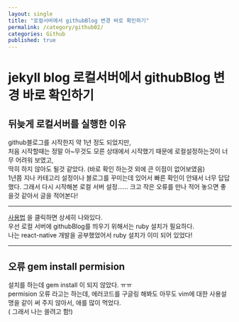 ```yaml
---
layout: single
title: "로컬서버에서 githubBlog 변경 바로 확인하기"
permalink: /category/github02/
categories: Github
published: true
---
```


# jekyll blog 로컬서버에서 githubBlog 변경 바로 확인하기

## 뒤늦게 로컬서버를 실행한 이유

github블로그를 시작한지 약 1년 정도 되었지만,  
처음 시작할때는 정말 아~무것도 모른 상태에서 시작했기 때문에 로컬설정하는것이 너무 어려워 보였고,  
딱히 하지 않아도 될것 같았다. (바로 확인 하는것 외에 큰 이점이 없어보였음)  
1년쯤 지나 카테고리 설정이나 블로그를 꾸미는데 있어서 빠른 확인이 안돼서 너무 답답했다.
그래서 다시 시작해본 로컬 서버 설정......
크고 작은 오류를 만나 적어 놓으면 좋을것 같아서 글을 적어본다!

---

[사용법](https://jekyllrb.com/docs/) 을 클릭하면 상세히 나와있다.  
우선 로컬 서버에 githubBlog를 띄우기 위해서는 ruby 설치가 필요하다.  
나는 react-native 개발을 공부했었어서 ruby 설치가 이미 되어 있었다!

---

## 오류 gem install permision

설치를 하는데 gem install 이 되지 않았다. ㅠㅠ  
permision 오류 라고는 하는데, 에러코드를 구글링 해봐도 아무도 vim에 대한 사용설명을 같이 써 주지 않아서, 애를 많이 먹었다.  
( 그래서 나는 쓸려고 함!)
